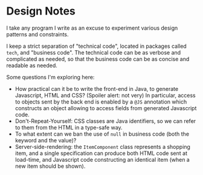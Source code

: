 # Design Notes

I take any program I write as an excuse to experiment various design patterns and constraints.

I keep a strict separation of "technical code", located in packages called `tech`, and "business code". The technical code can be as verbose and complicated as needed, so that the business code can be as concise and readable as needed.

Some questions I'm exploring here:

* How practical can it be to write the front-end in Java, to generate Javascript, HTML and CSS? (Spoiler alert: not very) In particular, access to objects sent by the back end is enabled by a `@JS` annotation which constructs an object allowing to access fields from generated Javascript code.
* Don't-Repeat-Yourself: CSS classes are Java identifiers, so we can refer to them from the HTML in a type-safe way.
* To what extent can we ban the use of `null` in business code (both the keyword and the value)?
* Server-side-rendering: the `ItemComponent` class represents a shopping item, and a single specification can produce both HTML code sent at load-time, and Javascript code constructing an identical item (when a new item should be shown).
